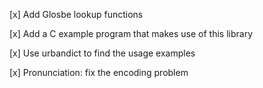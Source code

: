 [x] Add Glosbe lookup functions

[x] Add a C example program that makes use of this library

[x] Use urbandict to find the usage examples

[x] Pronunciation: fix the encoding problem

